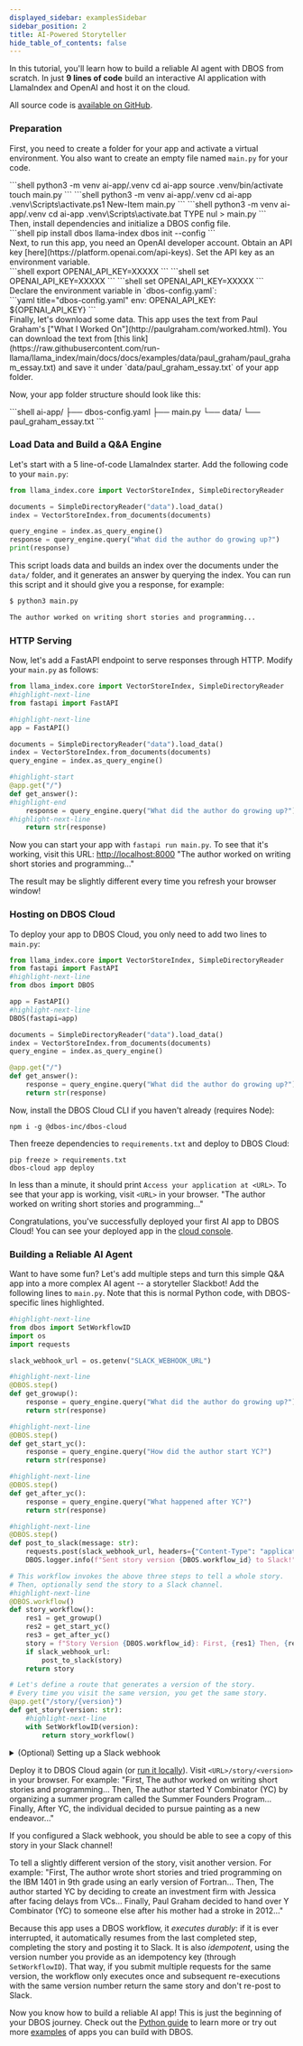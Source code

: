 ```yaml
---
displayed_sidebar: examplesSidebar
sidebar_position: 2
title: AI-Powered Storyteller
hide_table_of_contents: false
---
```


In this tutorial, you'll learn how to build a reliable AI agent with DBOS from scratch.
In just **9 lines of code** build an interactive AI application with LlamaIndex and OpenAI and host it on the cloud.

All source code is [available on GitHub](https://github.com/dbos-inc/dbos-demo-apps/tree/main/python/ai-storyteller).

### Preparation

<section className="row list">
<article className="col col--6">

First, you need to create a folder for your app and activate a virtual environment. You also want to create an empty file named `main.py` for your code.
</article>

<article className="col col--6">
<Tabs groupId="operating-systems">
<TabItem value="maclinux" label="macOS or Linux">
```shell
python3 -m venv ai-app/.venv
cd ai-app
source .venv/bin/activate
touch main.py
```
</TabItem>
<TabItem value="win-ps" label="Windows (PowerShell)">
```shell
python3 -m venv ai-app/.venv
cd ai-app
.venv\Scripts\activate.ps1
New-Item main.py
```
</TabItem>
<TabItem value="win-cmd" label="Windows (cmd)">
```shell
python3 -m venv ai-app/.venv
cd ai-app
.venv\Scripts\activate.bat
TYPE nul > main.py
```
</TabItem>
</Tabs>
</article>

<article className="col col--6">
Then, install dependencies and initialize a DBOS config file.
</article>

<article className="col col--6">
```shell
pip install dbos llama-index
dbos init --config
```
</article>

<article className="col col--6">
Next, to run this app, you need an OpenAI developer account. Obtain an API key [here](https://platform.openai.com/api-keys). Set the API key as an environment variable.
</article>

<article className="col col--6">
<Tabs groupId="operating-systems">
<TabItem value="maclinux" label="macOS or Linux">
```shell
export OPENAI_API_KEY=XXXXX
```
</TabItem>
<TabItem value="win-ps" label="Windows (PowerShell)">
```shell
set OPENAI_API_KEY=XXXXX
```
</TabItem>
<TabItem value="win-cmd" label="Windows (cmd)">
```shell
set OPENAI_API_KEY=XXXXX
```
</TabItem>
</Tabs>
</article>

<article className="col col--6">
Declare the environment variable in `dbos-config.yaml`:
</article>

<article className="col col--6">
```yaml title="dbos-config.yaml"
env:
  OPENAI_API_KEY: ${OPENAI_API_KEY}
```
</article>

<article className="col col--6">
Finally, let's download some data. This app uses the text from Paul Graham's ["What I Worked On"](http://paulgraham.com/worked.html). You can download the text from [this link](https://raw.githubusercontent.com/run-llama/llama_index/main/docs/docs/examples/data/paul_graham/paul_graham_essay.txt) and save it under `data/paul_graham_essay.txt` of your app folder.

Now, your app folder structure should look like this:
</article>

<article className="col col--6">
```shell
ai-app/
├── dbos-config.yaml
├── main.py
└── data/
    └── paul_graham_essay.txt
```
</article>
</section>

### Load Data and Build a Q&A Engine

Let's start with a 5 line-of-code LlamaIndex starter.
Add the following code to your `main.py`:

```python showLineNumbers title="main.py"
from llama_index.core import VectorStoreIndex, SimpleDirectoryReader

documents = SimpleDirectoryReader("data").load_data()
index = VectorStoreIndex.from_documents(documents)

query_engine = index.as_query_engine()
response = query_engine.query("What did the author do growing up?")
print(response)
```

This script loads data and builds an index over the documents under the `data/` folder, and it generates an answer by querying the index. You can run this script and it should give you a response, for example:
```bash
$ python3 main.py

The author worked on writing short stories and programming...
```

### HTTP Serving

Now, let's add a FastAPI endpoint to serve responses through HTTP. Modify your `main.py` as follows:

```python showLineNumbers title="main.py"
from llama_index.core import VectorStoreIndex, SimpleDirectoryReader
#highlight-next-line
from fastapi import FastAPI

#highlight-next-line
app = FastAPI()

documents = SimpleDirectoryReader("data").load_data()
index = VectorStoreIndex.from_documents(documents)
query_engine = index.as_query_engine()

#highlight-start
@app.get("/")
def get_answer():
#highlight-end
    response = query_engine.query("What did the author do growing up?")
#highlight-next-line
    return str(response)
```

Now you can start your app with `fastapi run main.py`. To see that it's working, visit this URL: [http://localhost:8000](http://localhost:8000) 
<BrowserWindow url="http://localhost:8000">
"The author worked on writing short stories and programming..."
</BrowserWindow>

The result may be slightly different every time you refresh your browser window!

### Hosting on DBOS Cloud

To deploy your app to DBOS Cloud, you only need to add two lines to `main.py`:

```python showLineNumbers title="main.py"
from llama_index.core import VectorStoreIndex, SimpleDirectoryReader
from fastapi import FastAPI
#highlight-next-line
from dbos import DBOS

app = FastAPI()
#highlight-next-line
DBOS(fastapi=app)

documents = SimpleDirectoryReader("data").load_data()
index = VectorStoreIndex.from_documents(documents)
query_engine = index.as_query_engine()

@app.get("/")
def get_answer():
    response = query_engine.query("What did the author do growing up?")
    return str(response)
```

Now, install the DBOS Cloud CLI if you haven't already (requires Node):

```shell
npm i -g @dbos-inc/dbos-cloud
```

Then freeze dependencies to `requirements.txt` and deploy to DBOS Cloud:

```shell
pip freeze > requirements.txt
dbos-cloud app deploy
```

In less than a minute, it should print `Access your application at <URL>`.
To see that your app is working, visit `<URL>` in your browser.
<BrowserWindow url="https://<username>-ai-app.cloud.dbos.dev">
"The author worked on writing short stories and programming..."
</BrowserWindow>

Congratulations, you've successfully deployed your first AI app to DBOS Cloud! You can see your deployed app in the [cloud console](https://console.dbos.dev/).

### Building a Reliable AI Agent

Want to have some fun?
Let's add multiple steps and turn this simple Q&A app into a more complex AI agent -- a storyteller Slackbot! Add the following lines to `main.py`.
Note that this is normal Python code, with DBOS-specific lines highlighted.

```python showLineNumbers title="main.py"
#highlight-next-line
from dbos import SetWorkflowID
import os
import requests

slack_webhook_url = os.getenv("SLACK_WEBHOOK_URL")

#highlight-next-line
@DBOS.step()
def get_growup():
    response = query_engine.query("What did the author do growing up?")
    return str(response)

#highlight-next-line
@DBOS.step()
def get_start_yc():
    response = query_engine.query("How did the author start YC?")
    return str(response)

#highlight-next-line
@DBOS.step()
def get_after_yc():
    response = query_engine.query("What happened after YC?")
    return str(response)

#highlight-next-line
@DBOS.step()
def post_to_slack(message: str):
    requests.post(slack_webhook_url, headers={"Content-Type": "application/json"}, json={"text": message})
    DBOS.logger.info(f"Sent story version {DBOS.workflow_id} to Slack!")

# This workflow invokes the above three steps to tell a whole story.
# Then, optionally send the story to a Slack channel.
#highlight-next-line
@DBOS.workflow()
def story_workflow():
    res1 = get_growup()
    res2 = get_start_yc()
    res3 = get_after_yc()
    story = f"Story Version {DBOS.workflow_id}: First, {res1} Then, {res2} Finally, {res3}"
    if slack_webhook_url:
        post_to_slack(story)
    return story

# Let's define a route that generates a version of the story.
# Every time you visit the same version, you get the same story.
@app.get("/story/{version}")
def get_story(version: str):
    #highlight-next-line
    with SetWorkflowID(version):
        return story_workflow()
```

<details>
<summary>(Optional) Setting up a Slack webhook </summary>

Optionally, you can create an [incoming webhook](https://api.slack.com/messaging/webhooks) to post stories from your app to your Slack workspace.
It should look something like this:

```
https://hooks.slack.com/services/T00000000/B00000000/XXXXXXXXXXXXXXXXXXXXXXXX
```

Set it as an environment variable:

<Tabs groupId="operating-systems">
<TabItem value="maclinux" label="macOS or Linux">
```shell
export SLACK_WEBHOOK_URL=XXXXX
```
</TabItem>
<TabItem value="win-ps" label="Windows (PowerShell)">
```shell
set SLACK_WEBHOOK_URL=XXXXX
```
</TabItem>
<TabItem value="win-cmd" label="Windows (cmd)">
```shell
set SLACK_WEBHOOK_URL=XXXXX
```
</TabItem>
</Tabs>


Declare the environment variable in `dbos-config.yaml`:


```yaml title="dbos-config.yaml"
env:
  SLACK_WEBHOOK_URL: ${SLACK_WEBHOOK_URL}
```

</details>


Deploy it to DBOS Cloud again (or [run it locally](../../quickstart#run-your-app-locally)). Visit `<URL>/story/<version>` in your browser. For example:
<BrowserWindow url="https://<username>-ai-app.cloud.dbos.dev/story/v1">
"First, The author worked on writing short stories and programming... Then, The author started Y Combinator (YC) by organizing a summer program called the Summer Founders Program... Finally, After YC, the individual decided to pursue painting as a new endeavor..."
</BrowserWindow>

If you configured a Slack webhook, you should be able to see a copy of this story in your Slack channel!

To tell a slightly different version of the story, visit another version. For example:
<BrowserWindow url="https://<username>-ai-app.cloud.dbos.dev/story/v2">
"First, The author wrote short stories and tried programming on the IBM 1401 in 9th grade using an early version of Fortran... Then, The author started YC by deciding to create an investment firm with Jessica after facing delays from VCs... Finally, Paul Graham decided to hand over Y Combinator (YC) to someone else after his mother had a stroke in 2012..."
</BrowserWindow>

Because this app uses a DBOS workflow, it _executes durably_: if it is ever interrupted, it automatically resumes from the last completed step, completing the story and posting it to Slack.
It is also _idempotent_, using the version number you provide as an idempotency key (through `SetWorkflowID`).
That way, if you submit multiple requests for the same version, the workflow only executes once and subsequent re-executions with the same version number return the same story and don't re-post to Slack.

Now you know how to build a reliable AI app! This is just the beginning of your DBOS journey. Check out the [Python guide](../programming-guide.md) to learn more or try out more [examples](../../examples) of apps you can build with DBOS.